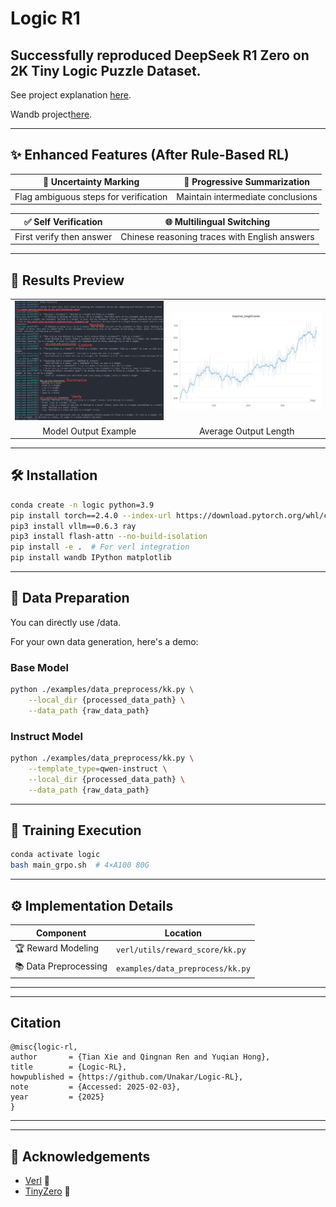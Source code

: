 
# Logic R1 

## Successfully reproduced DeepSeek R1 Zero on 2K Tiny Logic Puzzle Dataset.
See project explanation [here](https://evxpwrsfkdb.feishu.cn/docx/NokEdaMBmo6aqZxVdxkcSm2cnab?from=from_copylink).

Wandb project[here](https://wandb.ai/ustc_ai/GRPO_logic_KK/reports/GRPO-Zero--VmlldzoxMTIwOTYyNw?accessToken=gnbnl5mu5pwfww7gtwxymohg85w7d7vthvjvbl4w8yxg0a99vf1k22m11e61cvv8).

---

## ✨ Enhanced Features (After Rule-Based RL)

| 🚩 Uncertainty Marking | 📝 Progressive Summarization |
|------------------------|---------------------------|
| Flag ambiguous steps for verification | Maintain intermediate conclusions |

| ✅ Self Verification | 🌐 Multilingual Switching |
|-----------------------------|-------------------------------|
| First verify then  answer | Chinese reasoning traces with English answers |

---

## 📸 Results Preview

<table>
  <tr>
    <td align="center"><img src="response.png" width="400" alt="Model Output"></td>
    <td align="center"><img src="mean_length.png" width="400" alt="Output Length"></td>
  </tr>
  <tr>
    <td align="center">Model Output Example</td>
    <td align="center">Average Output Length</td>
  </tr>
</table>

---

## 🛠️ Installation

```bash
conda create -n logic python=3.9
pip install torch==2.4.0 --index-url https://download.pytorch.org/whl/cu121
pip3 install vllm==0.6.3 ray
pip3 install flash-attn --no-build-isolation
pip install -e .  # For verl integration
pip install wandb IPython matplotlib
```

---

## 📂 Data Preparation

You can directly use /data.

For your own data generation, here's a demo:

### Base Model
```bash
python ./examples/data_preprocess/kk.py \
    --local_dir {processed_data_path} \
    --data_path {raw_data_path}
```

### Instruct Model
```bash
python ./examples/data_preprocess/kk.py \
    --template_type=qwen-instruct \
    --local_dir {processed_data_path} \
    --data_path {raw_data_path}
```

---

## 🚀 Training Execution
```bash
conda activate logic
bash main_grpo.sh  # 4×A100 80G
```

---

## ⚙️ Implementation Details

| Component              | Location                          |
|------------------------|-----------------------------------|
| 🏆 Reward Modeling     | `verl/utils/reward_score/kk.py`   |
| 📚 Data Preprocessing   | `examples/data_preprocess/kk.py`  |

---

---

## Citation
```
@misc{logic-rl,
author       = {Tian Xie and Qingnan Ren and Yuqian Hong},
title        = {Logic-RL},
howpublished = {https://github.com/Unakar/Logic-RL},
note         = {Accessed: 2025-02-03},
year         = {2025}
}
```

---

---

## 🙏 Acknowledgements
- [Verl](https://github.com/volcengine/verl) 🔗
- [TinyZero](https://github.com/Jiayi-Pan/TinyZero) 🔗

